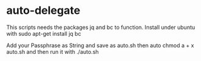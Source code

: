 # auto-delegate
This scripts needs the packages jq and bc to function.
Install under ubuntu with sudo apt-get install jq bc

Add your Passphrase as String and save as auto.sh then auto chmod a + x auto.sh and then run it with ./auto.sh
